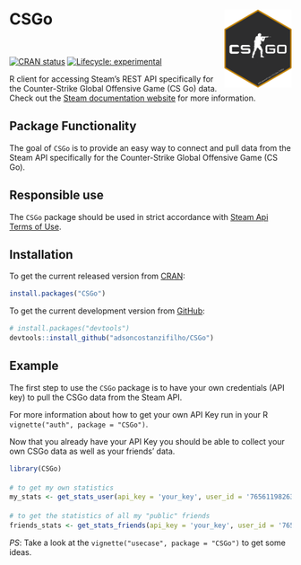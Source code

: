 
<!-- README.md is generated from README.Rmd. Please edit that file -->

# CSGo <img src="vignettes/img/logo.png" width="120px" align="right" />

<br>

<!-- badges: start -->

[![CRAN
status](https://www.r-pkg.org/badges/version/CSGo)](https://CRAN.R-project.org/package=CSGo)
[![Lifecycle:
experimental](https://img.shields.io/badge/lifecycle-experimental-orange.svg)](https://lifecycle.r-lib.org/articles/stages.html#experimental)
<!-- badges: end -->

R client for accessing Steam’s REST API specifically for the
Counter-Strike Global Offensive Game (CS Go) data. Check out the [Steam
documentation
website](https://developer.valvesoftware.com/wiki/Steam_Web_API) for
more information.

## Package Functionality

The goal of `CSGo` is to provide an easy way to connect and pull data
from the Steam API specifically for the Counter-Strike Global Offensive
Game (CS Go).

## Responsible use

The `CSGo` package should be used in strict accordance with [Steam Api
Terms of Use](https://steamcommunity.com/dev/apiterms).

## Installation

To get the current released version from
[CRAN](https://CRAN.R-project.org/package=CSGo):

``` r
install.packages("CSGo")
```

To get the current development version from
[GitHub](https://github.com/adsoncostanzifilho/CSGo):

``` r
# install.packages("devtools")
devtools::install_github("adsoncostanzifilho/CSGo")
```

## Example

The first step to use the `CSGo` package is to have your own credentials
(API key) to pull the CSGo data from the Steam API.

For more information about how to get your own API Key run in your R
`vignette("auth", package = "CSGo")`.

Now that you already have your API Key you should be able to collect
your own CSGo data as well as your friends’ data.

``` r
library(CSGo)

# to get my own statistics
my_stats <- get_stats_user(api_key = 'your_key', user_id = '76561198263364899')

# to get the statistics of all my "public" friends
friends_stats <- get_stats_friends(api_key = 'your_key', user_id = '76561198263364899')
```

*PS*: Take a look at the `vignette("usecase", package = "CSGo")` to get
some ideas.

